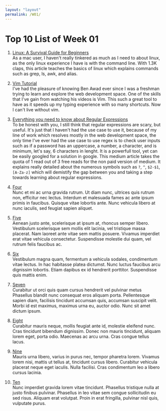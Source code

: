 ```yaml
---
layout: "layout"
permalink: /W01/
---
```


# Top 10 List of Week 01

1. [Linux: A Survival Guide for Beginners](https://betterprogramming.pub/linux-survival-guide-for-beginners-c18bfd982036)<br>
   As a mac user, I haven't really tinkered as much as I need to about linux, as the only linux experience I have is with the command line. With 1.3K claps, this article teaches the basics of linux which explains commands such as grep, ls, awk, and alias.

2. [Vim Tutorial](https://www.youtube.com/watch?v=IiwGbcd8S7I&ab_channel=BenAwad)<br>
   I've had the pleasure of knowing Ben Awad ever since I was a freshman trying to learn and explore the web development space. One of the skills that I've gain from watching his videos is Vim. This such a great tool to have as it speeds up my typing experience with so many shortcuts. Now I can't live without vim.

3. [Everything you need to know about Regular Expressions](https://towardsdatascience.com/everything-you-need-to-know-about-regular-expressions-8f622fe10b03)<br>
   To be honest with you, I still think that regular expressions are scary, but useful. It's just that I haven't had the use case to use it, because of my line of work which resolves mostly in the web development space, the only time I've ever had the use case to use regex is to check user inputs such as if a password has an uppercase, a number, a character, and is minimum, let's say, 6 characters in lenght. It is a powerfull tool, yet can be easily googled for a solution in google. This medium article takes the quota of 1 read out of 3 free reads for the non paid version of medium. It explains really detailed about the numerous symbols such as `?`, `^`, `$2-$1`, `[A-Za-z]` which will demistify the gap between you and taking a step towards learning about regular expressions.

4. [Four](https://en.wikipedia.org/wiki/4)<br>
   Nunc et mi ac urna gravida rutrum.
   Ut diam nunc, ultrices quis rutrum non, efficitur nec lectus.
   Interdum et malesuada fames ac ante ipsum primis in faucibus.
   Quisque vitae lobortis ante.
   Nunc vehicula libero at nunc iaculis, sed feugiat sapien aliquet.

5. [Five](https://en.wikipedia.org/wiki/5)<br>
   Aenean justo ante, scelerisque at ipsum at, rhoncus semper libero.
   Vestibulum scelerisque sem mollis elit lacinia, vel tristique massa placerat.
   Nam laoreet ante vitae sem mattis posuere.
   Vivamus imperdiet erat vitae vehicula consectetur.
   Suspendisse molestie dui quam, vel rutrum felis faucibus ac.

6. [Six](https://en.wikipedia.org/wiki/6)<br>
   Vestibulum magna quam, fermentum a vehicula sodales, condimentum vitae lectus.
   In hac habitasse platea dictumst.
   Nunc luctus faucibus arcu dignissim lobortis.
   Etiam dapibus ex id hendrerit porttitor.
   Suspendisse quis mattis enim.

7. [Seven](https://en.wikipedia.org/wiki/7)<br>
   Curabitur ut orci quis quam cursus hendrerit vel pulvinar metus
   Phasellus blandit nunc consequat eros aliquam porta.
   Pellentesque sapien diam, facilisis tincidunt accumsan quis, accumsan suscipit velit.
   Morbi id est maximus, maximus urna eu, auctor odio.
   Nunc sit amet dictum ipsum.

8. [Eight](https://en.wikipedia.org/wiki/8)<br>
   Curabitur mauris neque, mollis feugiat ante id, molestie eleifend nunc.
   Cras tincidunt bibendum dignissim.
   Donec non mauris tincidunt, aliquam lorem eget, porta odio.
   Maecenas ac arcu urna.
   Cras congue tellus lacus.

9. [Nine](https://en.wikipedia.org/wiki/9)<br>
   Mauris urna libero, varius in purus nec, tempor pharetra lorem.
   Vivamus lorem nisi, mattis ut tellus at, tincidunt cursus libero.
   Curabitur vehicula placerat neque eget iaculis.
   Nulla facilisi.
   Cras condimentum leo a libero cursus lacinia.

10. [Ten](https://en.wikipedia.org/wiki/10)<br>
    Nunc imperdiet gravida lorem vitae tincidunt.
    Phasellus tristique nulla at justo finibus pulvinar.
    Phasellus in leo vitae sem congue sollicitudin eu sed risus.
    Aliquam erat volutpat.
    Proin in erat fringilla, pulvinar nisl quis, vulputate purus.
